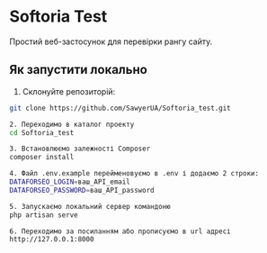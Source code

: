 # Softoria Test

Простий веб-застосунок для перевірки рангу сайту.

## Як запустити локально

1. Склонуйте репозиторій:
```bash
git clone https://github.com/SawyerUA/Softoria_test.git

2. Переходимо в каталог проекту
cd Softoria_test

3. Встановлюємо залежності Composer
composer install

4. Файл .env.example перейменовуємо в .env і додаємо 2 строки:
DATAFORSEO_LOGIN=ваш_API_email
DATAFORSEO_PASSWORD=ваш_API_password

5. Запускаємо локальний сервер командоню
php artisan serve

6. Переходимо за посиланням або прописуємо в url адресі
http://127.0.0.1:8000
